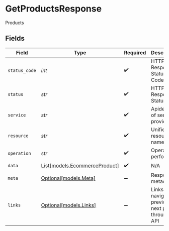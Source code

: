 # GetProductsResponse

Products


## Fields

| Field                                                          | Type                                                           | Required                                                       | Description                                                    | Example                                                        |
| -------------------------------------------------------------- | -------------------------------------------------------------- | -------------------------------------------------------------- | -------------------------------------------------------------- | -------------------------------------------------------------- |
| `status_code`                                                  | *int*                                                          | :heavy_check_mark:                                             | HTTP Response Status Code                                      | 200                                                            |
| `status`                                                       | *str*                                                          | :heavy_check_mark:                                             | HTTP Response Status                                           | OK                                                             |
| `service`                                                      | *str*                                                          | :heavy_check_mark:                                             | Apideck ID of service provider                                 | shopify                                                        |
| `resource`                                                     | *str*                                                          | :heavy_check_mark:                                             | Unified API resource name                                      | products                                                       |
| `operation`                                                    | *str*                                                          | :heavy_check_mark:                                             | Operation performed                                            | all                                                            |
| `data`                                                         | List[[models.EcommerceProduct](../models/ecommerceproduct.md)] | :heavy_check_mark:                                             | N/A                                                            |                                                                |
| `meta`                                                         | [Optional[models.Meta]](../models/meta.md)                     | :heavy_minus_sign:                                             | Response metadata                                              |                                                                |
| `links`                                                        | [Optional[models.Links]](../models/links.md)                   | :heavy_minus_sign:                                             | Links to navigate to previous or next pages through the API    |                                                                |
